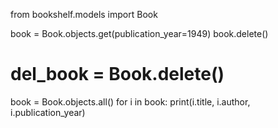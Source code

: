 from bookshelf.models import Book

book = Book.objects.get(publication_year=1949)
book.delete()

# del_book = Book.delete() 

book = Book.objects.all()
for i in book:
    print(i.title, i.author, i.publication_year)

